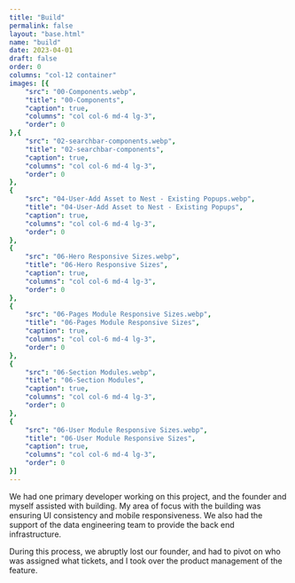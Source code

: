 ```yaml
---
title: "Build"
permalink: false
layout: "base.html"
name: "build"
date: 2023-04-01
draft: false
order: 0
columns: "col-12 container"
images: [{
    "src": "00-Components.webp",
    "title": "00-Components",
    "caption": true,
    "columns": "col col-6 md-4 lg-3",
    "order": 0
},{
    "src": "02-searchbar-components.webp",
    "title": "02-searchbar-components",
    "caption": true,
    "columns": "col col-6 md-4 lg-3",
    "order": 0
}, 
{
    "src": "04-User-Add Asset to Nest - Existing Popups.webp",
    "title": "04-User-Add Asset to Nest - Existing Popups",
    "caption": true,
    "columns": "col col-6 md-4 lg-3",
    "order": 0
}, 
{
    "src": "06-Hero Responsive Sizes.webp",
    "title": "06-Hero Responsive Sizes",
    "caption": true,
    "columns": "col col-6 md-4 lg-3",
    "order": 0
}, 
{
    "src": "06-Pages Module Responsive Sizes.webp",
    "title": "06-Pages Module Responsive Sizes",
    "caption": true,
    "columns": "col col-6 md-4 lg-3",
    "order": 0
}, 
{
    "src": "06-Section Modules.webp",
    "title": "06-Section Modules",
    "caption": true,
    "columns": "col col-6 md-4 lg-3",
    "order": 0
}, 
{
    "src": "06-User Module Responsive Sizes.webp",
    "title": "06-User Module Responsive Sizes",
    "caption": true,
    "columns": "col col-6 md-4 lg-3",
    "order": 0
}]
---
```

<div class="col col-12 sm-7 md-6 lg-7">
We had one primary developer working on this project, and the founder and myself assisted with building. My area of focus with the building was ensuring UI consistency and mobile responsiveness. We also had the support of the data engineering team to provide the back end infrastructure. 

During this process, we abruptly lost our founder, and had to pivot on who was assigned what tickets, and I took over the product  management of the feature.
</div>
<div class="col col-12 sm-5 md-6 lg-5">


</div>